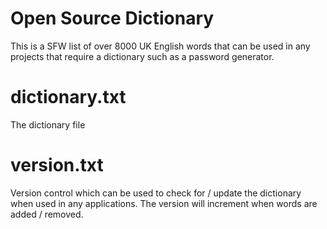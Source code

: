 # Open Source Dictionary
This is a SFW list of over 8000 UK English words that can be used in any projects that require a dictionary such as a password generator. 

# dictionary.txt
The dictionary file

# version.txt
Version control which can be used to check for / update the dictionary when used in any applications. The version will increment when words are added / removed. 
